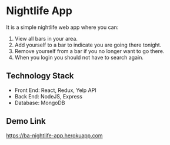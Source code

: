 # Nightlife App

It is a simple nightlife web app where you can:

1. View all bars in your area.
2. Add yourself to a bar to indicate you are going there tonight.
3. Remove yourself from a bar if you no longer want to go there.
4. When you login you should not have to search again.

## Technology Stack

* Front End: React, Redux, Yelp API
* Back End: NodeJS, Express
* Database: MongoDB

## Demo Link

https://ba-nightlife-app.herokuapp.com
